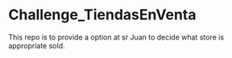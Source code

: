 # Challenge_TiendasEnVenta
This repo is to provide a option at sr Juan to decide what store is appropriate sold.
